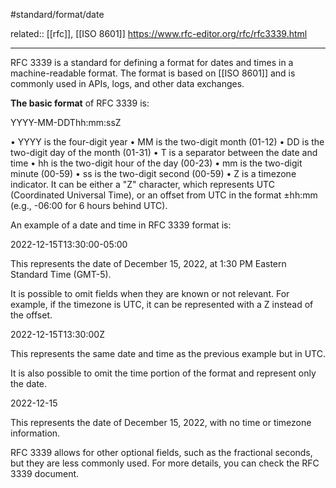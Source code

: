 #standard/format/date

related:: [[rfc]], [[ISO 8601]]
https://www.rfc-editor.org/rfc/rfc3339.html
___
RFC 3339 is a standard for defining a format for dates and times in a
machine-readable format. The format is based on [[ISO 8601]] and is commonly used
in APIs, logs, and other data exchanges.

**The basic format** of RFC 3339 is:

YYYY-MM-DDThh:mm:ssZ

• YYYY is the four-digit year
• MM is the two-digit month (01-12)
• DD is the two-digit day of the month (01-31)
• T is a separator between the date and time
• hh is the two-digit hour of the day (00-23)
• mm is the two-digit minute (00-59)
• ss is the two-digit second (00-59)
• Z is a timezone indicator. It can be either a "Z" character, which
represents UTC (Coordinated Universal Time), or an offset from UTC in the
format ±hh:mm (e.g., -06:00 for 6 hours behind UTC).

An example of a date and time in RFC 3339 format is:

2022-12-15T13:30:00-05:00

This represents the date of December 15, 2022, at 1:30 PM Eastern Standard
Time (GMT-5).

It is possible to omit fields when they are known or not relevant. For
example, if the timezone is UTC, it can be represented with a Z instead of
the offset.

2022-12-15T13:30:00Z

This represents the same date and time as the previous example but in UTC.

It is also possible to omit the time portion of the format and represent
only the date.

2022-12-15

This represents the date of December 15, 2022, with no time or timezone
information.

RFC 3339 allows for other optional fields, such as the fractional seconds,
but they are less commonly used. For more details, you can check the RFC
3339 document.

